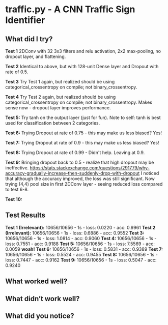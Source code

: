 # traffic.py - A CNN Traffic Sign Identifier

## What did I try?
**Test 1**
2DConv with 32 3x3 filters and relu activation, 2x2 max-pooling, no dropout layer, and flattening.

**Test 2**
Identical to above, but with 128-unit Dense layer and Dropout with rate of 0.5.

**Test 3**
Try Test 1 again, but realized should be using categorical_crossentropy on compile; not binary_crossentropy.

**Test 4**
Try Test 2 again, but realized should be using categorical_crossentropy on compile; not binary_crossentropy. Makes sense now - dropout layer improves performance.

**Test 5:** 
Try tanh on the output layer (just for fun). Note to self: tanh is best used for classification between 2 categories.

**Test 6:**
Trying Dropout at rate of 0.75 - this may make us less biased? Yes!

**Test 7:**
Trying Dropout at rate of 0.9 - this may make us less biased? Yes!

**Test 8:**
Trying Dropout at rate of 0.99 - Didn't help. Leaving at 0.9.

**Test 9:**
Bringing dropout back to 0.5 - realize that high dropout may be ineffective. https://stats.stackexchange.com/questions/291779/why-accuracy-gradually-increase-then-suddenly-drop-with-dropout
I noticed that although the accuracy improved, the loss was still significant. Now trying (4,4) pool size in first 2DConv layer - seeing reduced loss compared to test 6-8.

**Test 10:**


## Test Results
**Test 1 (Irrelevant):** 10656/10656 - 1s - loss: 0.0220 - acc: 0.9961
**Test 2 (Irrelevant):** 10656/10656 - 1s - loss: 0.6886 - acc: 0.9552
**Test 3:** 10656/10656 - 1s - loss: 1.0814 - acc: 0.9060
**Test 4:** 10656/10656 - 1s - loss: 0.7551 - acc: 0.9188
**Test 5:** 10656/10656 - 1s - loss: 7.5569 - acc: 0.0059 **woah!**
**Test 6:** 10656/10656 - 1s - loss: 0.5831 - acc: 0.9389
**Test 7:** 10656/10656 - 1s - loss: 0.5524 - acc: 0.9455
**Test 8:** 10656/10656 - 1s - loss: 0.7447 - acc: 0.9162
**Test 9:** 10656/10656 - 1s - loss: 0.5047 - acc: 0.9240



## What worked well? 

## What didn’t work well? 

## What did you notice?
